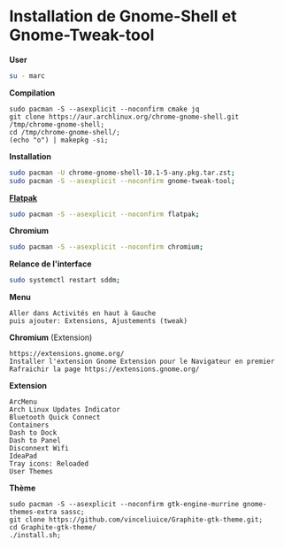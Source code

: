 # Installation de Gnome-Shell et Gnome-Tweak-tool

**User**

````bash
su - marc
````

**Compilation**
````
sudo pacman -S --asexplicit --noconfirm cmake jq
git clone https://aur.archlinux.org/chrome-gnome-shell.git /tmp/chrome-gnome-shell;
cd /tmp/chrome-gnome-shell/;
(echo "o") | makepkg -si;
````


**Installation**
````bash
sudo pacman -U chrome-gnome-shell-10.1-5-any.pkg.tar.zst;
sudo pacman -S --asexplicit --noconfirm gnome-tweak-tool;
````


**[Flatpak](https://doc.ubuntu-fr.org/flatpak)**
````bash
sudo pacman -S --asexplicit --noconfirm flatpak;
````

**Chromium**
````bash
sudo pacman -S --asexplicit --noconfirm chromium;
````

**Relance de l'interface**
````bash
sudo systemctl restart sddm;
````


**Menu**
````
Aller dans Activités en haut à Gauche
puis ajouter: Extensions, Ajustements (tweak)
````

**Chromium** (Extension)
````
https://extensions.gnome.org/
Installer l'extension Gnome Extension pour le Navigateur en premier
Rafraichir la page https://extensions.gnome.org/
````

**Extension**
````
ArcMenu
Arch Linux Updates Indicator
Bluetooth Quick Connect
Containers
Dash to Dock
Dash to Panel
Disconnext Wifi
IdeaPad
Tray icons: Reloaded
User Themes

````

**Thème**
````
sudo pacman -S --asexplicit --noconfirm gtk-engine-murrine gnome-themes-extra sassc;
git clone https://github.com/vinceliuice/Graphite-gtk-theme.git;
cd Graphite-gtk-theme/
./install.sh;
````

